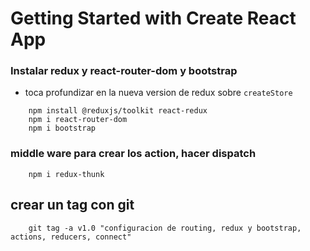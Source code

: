 # Getting Started with Create React App

### Instalar redux y react-router-dom y bootstrap


- toca profundizar en la nueva version de redux sobre `createStore`
```
    npm install @reduxjs/toolkit react-redux  
    npm i react-router-dom
    npm i bootstrap
```

### middle ware para crear los action, hacer dispatch

```
    npm i redux-thunk
```

## crear un tag con git

```
    git tag -a v1.0 "configuracion de routing, redux y bootstrap, actions, reducers, connect"
```